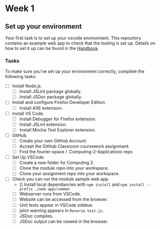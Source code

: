 # Week 1
## Set up your environment
Your first task is to set up your vscode environment.
This repository contains an example web app to check that the tooling is set up.
Details on how to set it up can be found in the
[Handbook](https://github.com/fourier-space/Computing-2-Applications).

### Tasks

To make sure you've set up your environment correctly,
complete the following tasks:

* [ ] Install Node.js.
  * [ ] Install JSLint package globally.
  * [ ] Install JSDoc package globally.
* [ ] Install and configure Firefox Developer Edition.
  * [ ] Install AXE extension.
* [ ] Install VS Code.
  * [ ] Install Debugger for Firefox extension.
  * [ ] Install JSLint extension.
  * [ ] Install Mocha Test Explorer extension.
* [ ] GitHub.
  * [ ] Create your own GitHub Account.
  * [ ] Accept the GitHub Classroom coursework assignment.
  * [ ] Find the  fourier-space / .Computing-2-Applications repo
* [ ] Set Up VSCode.
  * [ ] Create a new folder for Computing 2.
  * [ ] Clone the module repo into your workspace.
  * [ ] Clone your assignment repo into your workspace.
* [ ] Check you can run the module sample web app.
  * [] Install local dependancies with `npm install` and `npm install --prefix ./web-app/common`
  * [ ] Webserver runs from VSCode.
  * [ ] Website can be accessed from the browser.
  * [ ] Unit tests appear in VSCode sidebar.
  * [ ] jslint warning appears in `Reverse.test.js`.
  * [ ] JSDoc compiles.
  * [ ] JSDoc output can be viewed in the browser.
